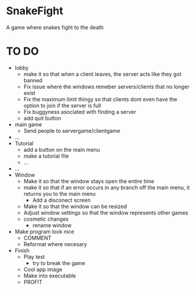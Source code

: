 # SnakeFight

A game where snakes fight to the death

# TO DO

- lobby
  - make it so that when a client leaves, the server acts like they got banned
  - Fix issue where the windows remeber servers/clients that no longer exist
  - Fix the maximum limit thingy so that clients dont even have the option to join if the server is full
  - Fix buggyness asociated with finding a server
  - add quit button
- main game
  - Send people to servergame/clientgame
- ...
- Tutorial
  - add a button on the main menu
  - make a tutorial file
  - ...
- ...
- Window
  - Make it so that the window stays open the entire time
  - make it so that if an error occurs in any branch off the main menu, it returns you to the main menu
    - Add a disconect screen
  - Make it so that the window can be resized
  - Adjust window settings so that the window represents other games
  - cosmetic changes
    - rename window
- Make program look nice
    - COMMENT
    - Reformat where necesary
- Finish
    - Play test
        - try to break the game
    - Cool app image
    - Make into executable
    - PROFIT

